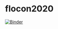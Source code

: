 # flocon2020

[![Binder](https://mybinder.org/badge_logo.svg)](https://mybinder.org/v2/gh/notslow/flocon2020/master)